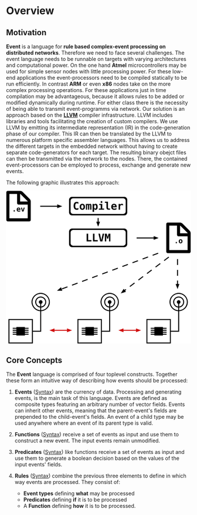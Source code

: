 # Overview

## Motivation
**Event** is a language for **rule based complex-event processing on distributed networks**. Therefore we need to face several challenges. The event language needs
to be runnable on targets with varying architectures and computational power. On the one hand **Atmel** microcontrollers may be used for simple sensor nodes with little processing power. For these low-end applications the event-processors need to be compiled statically to be run efficiently. In contrast **ARM** or even **x86** nodes take on the more complex processing operations. For these applications just in time compilation may
be advantageous, because it allows rules to be added or modified dynamically during
runtime. For either class there is the necessity of being able to transmit event-programms via network. Our solution is an approach based on the [**LLVM**](http://llvm.org) compiler infrastructure. LLVM includes libraries and tools
facilitating the creation of custom compilers. We use LLVM by emitting its intermediate
representation (IR) in the code-generation phase of our compiler. This IR can then
be translated by the LLVM to numerous platform specific assembler languages.
This allows us to address the different targets in the embedded network without having
to create separate code-generators for each target. The resulting binary obejct files
can then be transmitted via the network to the nodes. There, the contained event-processors can be employed to process, exchange and generate new events.

The following graphic illustrates this approach:

![Overview](/img/flow.png)


## Core Concepts
The **Event** language is comprised of four toplevel constructs. Together these
form an intuitive way of describing how events should be processed:

1. **Events** ([Syntax](language_reference/#events)) are the currency of data.
Processing and generating events, is the main task of this language. Events are
defined as composite types featuring an arbitrary number of vector fields.
Events can inherit other events, meaning that the parent-event's fields are
prepended to the child-event's fields. An event of a child type may be used
anywhere where an event of its parent type is valid.
2. **Functions** ([Syntax](language_reference/#functions)) receive a set of events
as input and use them to construct a new event. The input events remain unmodified.
3. **Predicates** ([Syntax](language_reference/#predicates)) like functions receive
a set of events as input and use them to generate a boolean decision based on
the values of the input events' fields.
4. **Rules** ([Syntax](language_reference/#rules)) combine the previous three
elements to define in which way events are processed. They consist of:

    - **Event types** defining **what** may be processed
    - **Predicates** defining **if** it is to be processed
    - A **Function** defining **how** it is to be processed.
